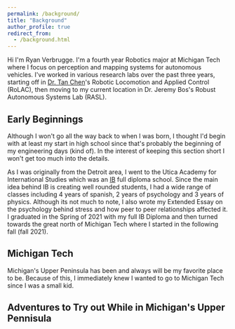 ```yaml
---
permalink: /background/
title: "Background"
author_profile: true
redirect_from: 
  - /background.html
---
```


Hi I'm Ryan Verbrugge. I'm a fourth year Robotics major at Michigan Tech where I focus on perception and mapping systems for autonomous vehicles. I've worked in various research labs over the past three years, starting off in [Dr. Tan Chen](https://chentan.github.io/)'s Robotic Locomotion and Applied Control (RoLAC), then moving to my current location in Dr. Jeremy Bos's Robust Autonomous Systems Lab (RASL).

## Early Beginnings

Although I won't go all the way back to when I was born, I thought I'd begin with at least my start in high school since that's probably the beginning of my engineering days (kind of). In the interest of keeping this section short I won't get too much into the details.

As I was originally from the Detroit area, I went to the Utica Academy for International Studies which was an [IB](https://www.ibo.org/) full diploma school. Since the main idea behind IB is creating well rounded students, I had a wide range of classes including 4 years of spanish, 2 years of psychology and 3 years of physics. Although its not much to note, I also wrote my Extended Essay on the psychology behind stress and how peer to peer relationships affected it. I graduated in the Spring of 2021 with my full IB Diploma and then turned towards the great north of Michigan Tech where I started in the following fall (fall 2021).

## Michigan Tech

Michigan's Upper Peninsula has been and always will be my favorite place to be. Because of this, I immediately knew I wanted to go to Michigan Tech since I was a small kid.

## Adventures to Try out While in Michigan's Upper Pennisula
